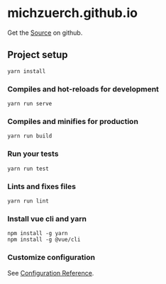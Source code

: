# michzuerch.github.io
Get the [Source](https://github.com/michzuerch/michzuerch.github.io) on github.

## Project setup
```
yarn install
```

### Compiles and hot-reloads for development
```
yarn run serve
```

### Compiles and minifies for production
```
yarn run build
```

### Run your tests
```
yarn run test
```

### Lints and fixes files
```
yarn run lint
```

### Install vue cli and yarn
```
npm install -g yarn
npm install -g @vue/cli
```

### Customize configuration
See [Configuration Reference](https://cli.vuejs.org/config/).
